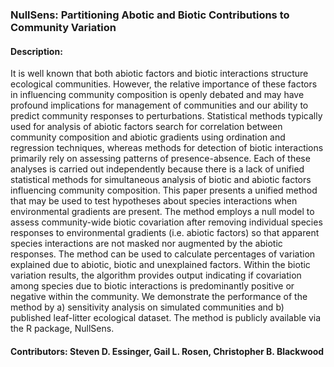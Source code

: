 ### NullSens: Partitioning Abotic and Biotic Contributions to Community Variation

#### Description:
It is well known that both abiotic factors and biotic interactions structure ecological communities. However, the relative importance of these factors in influencing community composition is openly debated and may have profound implications for management of communities and our ability to predict community responses to perturbations. Statistical methods typically used for analysis of abiotic factors search for correlation between community composition and abiotic gradients using ordination and regression techniques, whereas methods for detection of biotic interactions primarily rely on assessing patterns of presence-absence. Each of these analyses is carried out independently because there is a lack of unified statistical methods for simultaneous analysis of biotic and abiotic factors influencing community composition. This paper presents a unified method that may be used to test hypotheses about species interactions when environmental gradients are present. The method employs a null model to assess community-wide biotic covariation after removing individual species responses to environmental gradients (i.e. abiotic factors) so that apparent species interactions are not masked nor augmented by the abiotic responses. The method can be used to calculate percentages of variation explained due to abiotic, biotic and unexplained factors. Within the biotic variation results, the algorithm provides output indicating if covariation among species due to biotic interactions is predominantly positive or negative within the community. We demonstrate the performance of the method by a) sensitivity analysis on simulated communities and b) published leaf-litter ecological dataset. The method is publicly available via the R package, NullSens.

#### Contributors: Steven D. Essinger, Gail L. Rosen, Christopher B. Blackwood
